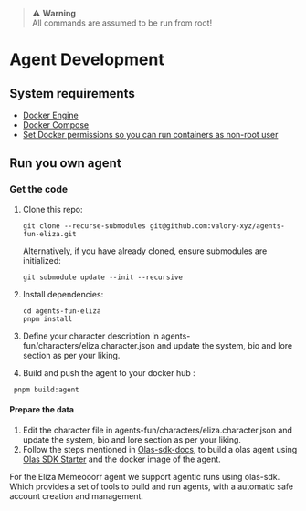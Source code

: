 > :warning: **Warning** <br />
> All commands are assumed to be run from root!

# Agent Development

## System requirements

- [Docker Engine](https://docs.docker.com/engine/install/)
- [Docker Compose](https://docs.docker.com/compose/install/)
- [Set Docker permissions so you can run containers as non-root user](https://docs.docker.com/engine/install/linux-postinstall/)


## Run you own agent

### Get the code

1. Clone this repo:

    ```
    git clone --recurse-submodules git@github.com:valory-xyz/agents-fun-eliza.git
    ```

    Alternatively, if you have already cloned, ensure submodules are initialized:
    ```
    git submodule update --init --recursive
    ```

2. Install dependencies:

    ```
    cd agents-fun-eliza
    pnpm install
    ```

3. Define your character description in agents-fun/characters/eliza.character.json and update the system, bio and lore section as per your liking.

4. Build and push the agent to your docker hub :
  ```
   pnpm build:agent
   ```

#### Prepare the data

1. Edit the character file in agents-fun/characters/eliza.character.json and update the system, bio and lore section as per your liking.
2. Follow the steps mentioned in [Olas-sdk-docs](https://github.com/valory-xyz/docs/blob/main/docs/olas-sdk/index.md), to build a olas agent using [Olas SDK Starter](https://github.com/valory-xyz/olas-sdk-starter/blob/main/README.md) and the docker image of the agent.

For the Eliza Memeooorr agent we support agentic runs using olas-sdk. Which provides a set of tools to build and run agents, with a automatic safe account creation and management.
